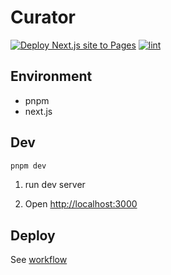 # Curator

[![Deploy Next.js site to Pages](https://github.com/joe-brothers/curator/actions/workflows/deploy.yml/badge.svg?event=push)](https://github.com/joe-brothers/curator/actions/workflows/deploy.yml)
[![lint](https://github.com/joe-brothers/curator/actions/workflows/lint.yml/badge.svg?event=push)](https://github.com/joe-brothers/curator/actions/workflows/lint.yml)

## Environment
- pnpm
- next.js

## Dev
```bash
pnpm dev
```
1. run dev server

2. Open [http://localhost:3000](http://localhost:3000)

## Deploy

See [workflow](.github/workflows/deploy.yml)
